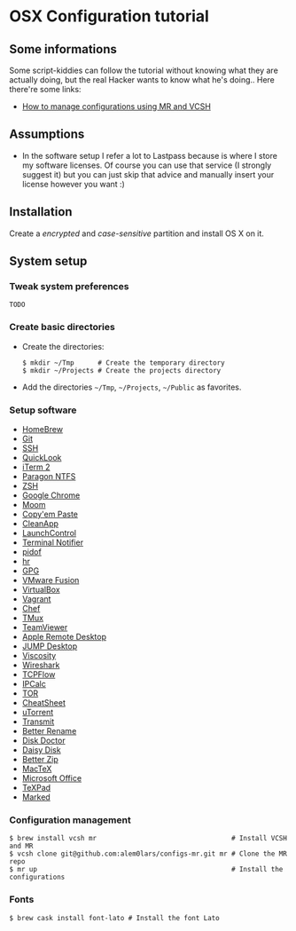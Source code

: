 # OSX Configuration tutorial

## Some informations

Some script-kiddies can follow the tutorial without knowing what they are actually doing, but the real Hacker wants to know what he's doing.. Here there're some links:
* [How to manage configurations using MR and VCSH](http://www.martin-burger.net/blog/unix-shell/manage-dotfiles-quickly-and-effortlessly/)

## Assumptions

* In the software setup I refer a lot to Lastpass because is where I store my software licenses. Of course you can use that service (I strongly suggest it) but you can just skip that advice and manually insert your license however you want :)

## Installation

Create a *encrypted* and *case-sensitive* partition and install OS X on it.

## System setup

### Tweak system preferences

`TODO`

### Create basic directories

* Create the directories:
  
  ```
  $ mkdir ~/Tmp      # Create the temporary directory
  $ mkdir ~/Projects # Create the projects directory
  ```

* Add the directories `~/Tmp`, `~/Projects`, `~/Public` as favorites.

### Setup software

* [HomeBrew](./software/homebrew.md)
* [Git](./software/git.md)
* [SSH](./software/ssh.md)
* [QuickLook](./software/quicklook.md)
* [iTerm 2](./software/iterm2.md)
* [Paragon NTFS](./software/paragon_ntfs.md)
* [ZSH](./software/zsh.md)
* [Google Chrome](./software/google_chrome.md)
* [Moom](./software/moom.md)
* [Copy'em Paste](./software/copyempaste.md)
* [CleanApp](./software/cleanapp.md)
* [LaunchControl](./software/launchcontrol.md)
* [Terminal Notifier](./software/terminal_notifier.md)
* [pidof](./software/pidof.md)
* [hr](./software/hr.md)
* [GPG](./software/gpg.md)
* [VMware Fusion](./software/vmware_fusion.md)
* [VirtualBox](./software/virtualbox.md)
* [Vagrant](./software/vagrant.md)
* [Chef](./software/chef.md)
* [TMux](./software/tmux.md)
* [TeamViewer](./software/teamviewer.md)
* [Apple Remote Desktop](./software/apple_remote_desktop.md)
* [JUMP Desktop](./software/jump_desktop.md)
* [Viscosity](./software/viscosity.md)
* [Wireshark](./software/wireshark.md)
* [TCPFlow](./software/tcpflow.md)
* [IPCalc](./software/ipcalc.md)
* [TOR](./software/tor.md)
* [CheatSheet](./software/cheatsheet.md)
* [uTorrent](./software/utorrent.md)
* [Transmit](./software/transmit.md)
* [Better Rename](./software/better_rename.md)
* [Disk Doctor](./software/disk_doctor.md)
* [Daisy Disk](./software/daisy_disk.md)
* [Better Zip](./software/better_zip.md)
* [MacTeX](./software/mactex.md)
* [Microsoft Office](./software/microsoft_office.md)
* [TeXPad](./software/texpad.md)
* [Marked](./software/marked.md)

### Configuration management

```
$ brew install vcsh mr                                  # Install VCSH and MR
$ vcsh clone git@github.com:alem0lars/configs-mr.git mr # Clone the MR repo
$ mr up                                                 # Install the configurations
```

### Fonts

```
$ brew cask install font-lato # Install the font Lato
```
